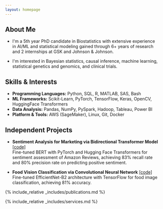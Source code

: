 ```yaml
---
layout: homepage
---
```


## About Me

- I'm a 5th year PhD candidate in Biostatistics with extensive experience in AI/ML and statistical modeling gained through 6+ years of
research and 2 internships at GSK and Johnson & Johnson. 

- I'm interested in Bayesian statistics, causal inference, machine learning, statistical genetics and genomics, and clinical trials.

<!-- ## Education

- **Emory University**  
  *Ph.D. in Biostatistics*  
  Aug 2020 - May 2025 (Expected)   
- **Yale University**  
  *M.S. in Biostatistics*  
  Aug 2018 - May 2020  
- **University of International Business and Economics**  
  *B.S. in Statistics*  
  Aug 2014 - Jun 2018
  
## Professional Experience

- **Johnson & Johnson**  
  *Data Science Intern*  
  Spring House, PA  
  **May 2024 - Aug 2024**  
  - Designed a machine learning framework leveraging Random Forest and PageRank to predict drug toxicity.  
  - Implemented the framework using Python (Scikit-learn, NetworkX), improving prediction precision by 5%.  
  - Selected as a highlighted oral presenter (top 10%) at the J&J Summer Intern Research Symposium.  

- **GlaxoSmithKline (GSK)**  
  *Statistician Intern*  
  Remote  
  **May 2023 - Aug 2023**  
  - Designed a hypothesis testing framework leveraging Bayesian regressions to facilitate drug discovery.  
  - Automated a pipeline using SQL and R for efficient data acquisition, model training, and visualization.  
  - Applied the framework to a dataset with over 500,000 samples and 200,000 features across 17 diseases, improving drug target identification precision from 42% to 60%.  

## Research Experience

- **Emory School of Public Health**  
  *Graduate Researcher*  
  Atlanta, GA  
  **Aug 2020 - Present**  
  - **Project 1: Regression using Summary-level Statistics**  
    - Designed a Bayesian regression framework that uses summary-level statistics to address data privacy issues.  
    - Developed a Python package for efficient parallel data processing and model training.  
    - Published results in *Nature Communications*.  
  - **Project 2: Multi-Dimensional Tensor Data Analysis**  
    - Developed an R package using supervised tensor decomposition for gene expression analysis.  
  - **Project 3: Alzheimer’s Risk Prediction with Time-Series Data**  
    - Employed recurrent neural networks (LSTM) in Python (Scikit-learn, PyTorch) to predict brain pathologies using longitudinal clinical features, increasing prediction accuracy by 15%. -->

## Skills & Interests

- **Programming Languages:** Python, SQL, R, MATLAB, SAS, Bash
- **ML Frameworks:** Scikit-Learn, PyTorch, TensorFlow, Keras, OpenCV, HuggingFace Transformers
- **Data Analysis:** Pandas, NumPy, PySpark, Hadoop, Tableau, Power BI
- **Platform & Tools:** AWS (SageMaker), Linux, Git, Docker

## Independent Projects

- **Sentiment Analysis for Marketing via Bidirectional Transformer Model** [\[code\]](https://github.com/daiqile96/sentiment_analysis)  
  Fine-tuned BERT with PyTorch and Hugging Face Transformers for sentiment assessment of Amazon Reviews, achieving 83% recall rate and 80% precision rate on predicting positive sentiment.

- **Food Vision Classification via Convolutional Neural Network** [\[code\]](https://github.com/daiqile96/food_vision_classification)  
  Fine-tuned EfficientNet-B2 architecture with TensorFlow for food image classification, achieving 81% accuracy.

{% include_relative _includes/publications.md %}

{% include_relative _includes/services.md %}
